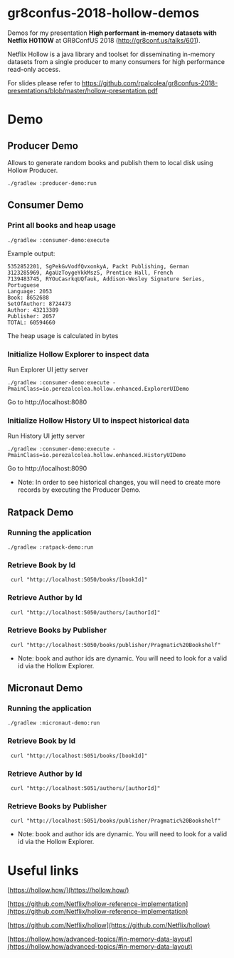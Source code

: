 # gr8confus-2018-hollow-demos
Demos for my presentation **High performant in-memory datasets with Netflix H0110W** at GR8ConfUS 2018 (http://gr8conf.us/talks/601).

Netflix Hollow is a java library and toolset for disseminating in-memory datasets from a single producer to many consumers for high performance read-only access. 

For slides please refer to https://github.com/rpalcolea/gr8confus-2018-presentations/blob/master/hollow-presentation.pdf

# Demo

## Producer Demo

Allows to generate random books and publish them to local disk using Hollow Producer.

```
./gradlew :producer-demo:run
```

## Consumer Demo

### Print all books and heap usage

```
./gradlew :consumer-demo:execute
```

Example output:

```
5352852201, SgPekGvVodfQvxonkyA, Packt Publishing, German
3123285969, AgaUzToygeYkkMszS, Prentice Hall, French
7139483745, RYOuCasrkqUQfauk, Addison-Wesley Signature Series, Portuguese
Language: 2053
Book: 8652688
SetOfAuthor: 8724473
Author: 43213389
Publisher: 2057
TOTAL: 60594660
```

The heap usage is calculated in bytes

### Initialize Hollow Explorer to inspect data

Run Explorer UI jetty server

```
./gradlew :consumer-demo:execute -PmainClass=io.perezalcolea.hollow.enhanced.ExplorerUIDemo
```

Go to http://localhost:8080

### Initialize Hollow History UI to inspect historical data

Run History UI jetty server

```
./gradlew :consumer-demo:execute -PmainClass=io.perezalcolea.hollow.enhanced.HistoryUIDemo
```

Go to http://localhost:8090

* Note: In order to see historical changes, you will need to create more records by executing the Producer Demo.

## Ratpack Demo

### Running the application

```
./gradlew :ratpack-demo:run
```

### Retrieve Book by Id

```
 curl "http://localhost:5050/books/[bookId]"
```

### Retrieve Author by Id

```
 curl "http://localhost:5050/authors/[authorId]"
```

### Retrieve Books by Publisher

```
 curl "http://localhost:5050/books/publisher/Pragmatic%20Bookshelf"
```

* Note: book and author ids are dynamic. You will need to look for a valid id via the Hollow Explorer.

## Micronaut Demo

### Running the application

```
./gradlew :micronaut-demo:run
```

### Retrieve Book by Id

```
 curl "http://localhost:5051/books/[bookId]"
```

### Retrieve Author by Id

```
 curl "http://localhost:5051/authors/[authorId]"
```

### Retrieve Books by Publisher

```
 curl "http://localhost:5051/books/publisher/Pragmatic%20Bookshelf"
```

* Note: book and author ids are dynamic. You will need to look for a valid id via the Hollow Explorer.

# Useful links

[https://hollow.how/](https://hollow.how/)

[https://github.com/Netflix/hollow-reference-implementation](https://github.com/Netflix/hollow-reference-implementation)

[https://github.com/Netflix/hollow](https://github.com/Netflix/hollow)

[https://hollow.how/advanced-topics/#in-memory-data-layout](https://hollow.how/advanced-topics/#in-memory-data-layout)

